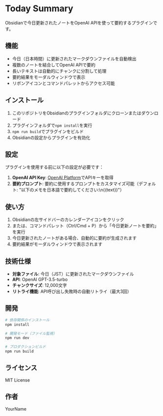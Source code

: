 # Today Summary

Obsidianで今日更新されたノートをOpenAI APIを使って要約するプラグインです。

## 機能

- 今日（日本時間）に更新されたマークダウンファイルを自動検出
- 複数のノートを結合してOpenAI APIで要約
- 長いテキストは自動的にチャンクに分割して処理
- 要約結果をモーダルウィンドウで表示
- リボンアイコンとコマンドパレットからアクセス可能

## インストール

1. このリポジトリをObsidianのプラグインフォルダにクローンまたはダウンロード
2. プラグインフォルダで`npm install`を実行
3. `npm run build`でプラグインをビルド
4. Obsidianの設定からプラグインを有効化

## 設定

プラグインを使用する前に以下の設定が必要です：

1. **OpenAI API Key**: [OpenAI Platform](https://platform.openai.com)でAPIキーを取得
2. **要約プロンプト**: 要約に使用するプロンプトをカスタマイズ可能（デフォルト: "以下のメモを日本語で要約してください:\n{{text}}"）

## 使い方

1. Obsidianの左サイドバーのカレンダーアイコンをクリック
2. または、コマンドパレット（Ctrl/Cmd + P）から「今日更新ノートを要約」を実行
3. 今日更新されたノートがある場合、自動的に要約が生成されます
4. 要約結果がモーダルウィンドウで表示されます

## 技術仕様

- **対象ファイル**: 今日（JST）に更新されたマークダウンファイル
- **API**: OpenAI GPT-3.5-turbo
- **チャンクサイズ**: 12,000文字
- **リトライ機能**: API呼び出し失敗時の自動リトライ（最大3回）

## 開発

```bash
# 依存関係のインストール
npm install

# 開発モード（ファイル監視）
npm run dev

# プロダクションビルド
npm run build
```

## ライセンス

MIT License

## 作者

YourName